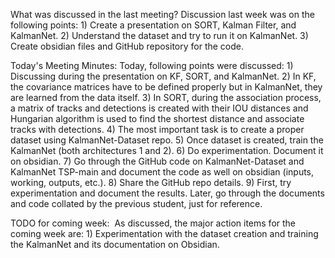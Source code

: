 
What was discussed in the last meeting?
	Discussion last week was on the following points:
		1) Create a presentation on SORT, Kalman Filter, and KalmanNet.
		2) Understand the dataset and try to run it on KalmanNet.
		3) Create obsidian files and GitHub repository for the code.

Today's Meeting Minutes:
	Today, following points were discussed:
		1) Discussing during the presentation on KF, SORT, and KalmanNet.
		2) In KF, the covariance matrices have to be defined properly but in KalmanNet, they are learned from the data itself.
		3) In SORT, during the association process, a matrix of tracks and detections is created with their IOU distances and Hungarian algorithm is used to find the shortest distance and associate tracks with detections.
		4) The most important task is to create a proper dataset using KalmanNet-Dataset repo.
		5) Once dataset is created, train the KalmanNet (both architectures 1 and 2).
		6) Do experimentation. Document it on obsidian.
		7) Go through the GitHub code on KalmanNet-Dataset and KalmanNet TSP-main and document the code as well on obsidian (inputs, working, outputs, etc.).
		8) Share the GitHub repo details.
		9) First, try experimentation and document the results. Later, go through the documents and code collated by the previous student, just for reference.

TODO for coming week: 
	As discussed, the major action items for the coming week are:
		1) Experimentation with the dataset creation and training the KalmanNet and its documentation on Obsidian.
